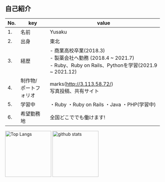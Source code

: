 ## 自己紹介

| No. | key | value |
|---- | ---- | ---- |
| 1. | 名前 | Yusaku |
| 2. | 出身 | 東北 |
| 3. | 経歴 | - 商業高校卒業(2018.3)<br /> - 製薬会社へ勤務 (2018.4 ~ 2021.7)<br /> - Ruby、Ruby on Rails、Pythonを学習(2021.9 ~ 2021.12)|
| 4. | 制作物/<br /> ポートフォリオ | marks(http://3.113.58.72/)<br />写真投稿、共有サイト |
| 5. | 学習中 | ・Ruby ・Ruby on Rails ・Java ・PHP(学習中) |
| 6. | 希望勤務地 | 全国どこででも働けます!  | 

<p align="left"> 
  <img alt="Top Langs" height="150px" src="https://github-readme-stats.vercel.app/api/top-langs/?username=sakuow&layout=compact&show_icons=true&theme=radical" />
  <img alt="github stats" height="150px" src="https://github-readme-stats.vercel.app/api?username=sakuow&theme=radical&show_icons=ture" />
</p>
